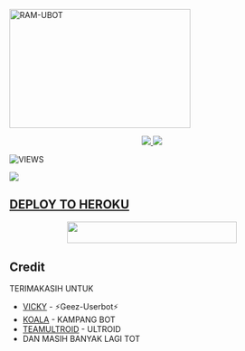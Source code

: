 <a href="https://instagram.com/E_rama11"><img src="https://images.cooltext.com/5581511.gif" width="320" height="211" alt="  RAM-UBOT" /></a>

<p align="center">
  <a href="https://github.com/rizkypratama2/KY-UBOT/fork">
    <img src="https://img.shields.io/github/forks/rizkypratama2/KY-UBOT?label=Fork&style=social">
    
  </a>
  <a href="https://github.com/rizkypratama2/KY-UBOT">
    <img src="https://img.shields.io/github/stars/rizkypratama2/KY-UBOT?style=social">
  </a>
</p>  

![VIEWS](https://komarev.com/ghpvc/?username=rizkypratama2)

<a href="https://t.me/ramubotspam"><img src="https://img.shields.io/badge/KODE%20PENILAIAN-A+-blue.svg?style=for-the-badge&logo=Factor.">

## DEPLOY TO HEROKU
<p align="center"><a href="https://telegram.dog/XTZ_HerokuBot?start=cml6a3lwcmF0YW1hMi9LWS1VQk9UIEtZLVVCT1Q"> <img src="https://img.shields.io/badge/Deploy%20To%20Heroku-indigo?style=flat&logo=heroku" width="300" height="38.60" /></a></p>



## Credit
TERIMAKASIH UNTUK

*   [VICKY](https://t.me/vckyouubitch) - ⚡Geez-Userbot⚡
*   [KOALA](https://t.me/manusiarakitann) - KAMPANG BOT
*   [TEAMULTROID](https://github.com/TeamUltroid) - ULTROID
*    DAN MASIH BANYAK LAGI TOT
